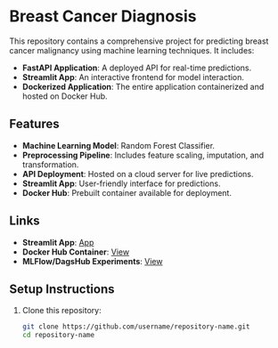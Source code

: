 # Breast Cancer Diagnosis

This repository contains a comprehensive project for predicting breast cancer malignancy using machine learning techniques. It includes:

- **FastAPI Application**: A deployed API for real-time predictions.
- **Streamlit App**: An interactive frontend for model interaction.
- **Dockerized Application**: The entire application containerized and hosted on Docker Hub.

## Features
- **Machine Learning Model**: Random Forest Classifier.
- **Preprocessing Pipeline**: Includes feature scaling, imputation, and transformation.
- **API Deployment**: Hosted on a cloud server for live predictions.
- **Streamlit App**: User-friendly interface for predictions.
- **Docker Hub**: Prebuilt container available for deployment.

## Links
- **Streamlit App**: [App](https://diagnosis-stream.streamlit.app)
- **Docker Hub Container**: [View](https://hub.docker.com/r/omgaydhane/fastapi-rf-app/tags)
- **MLFlow/DagsHub Experiments**: [View](https://dagshub.com/omgaydhane/breastcancer/experiments)

## Setup Instructions
1. Clone this repository:
   ```bash
   git clone https://github.com/username/repository-name.git
   cd repository-name
